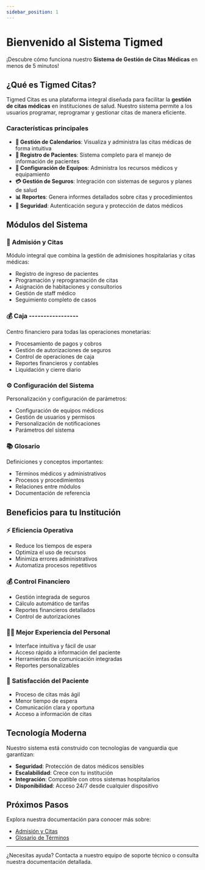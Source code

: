 ```yaml
---
sidebar_position: 1
---
```


# Bienvenido al Sistema Tigmed

¡Descubre cómo funciona nuestro **Sistema de Gestión de Citas Médicas** en menos de 5 minutos!

## ¿Qué es Tigmed Citas?

Tigmed Citas es una plataforma integral diseñada para facilitar la **gestión de citas médicas** en instituciones de salud. Nuestro sistema permite a los usuarios programar, reprogramar y gestionar citas de manera eficiente.

### Características principales

- **📅 Gestión de Calendarios**: Visualiza y administra las citas médicas de forma intuitiva
- **👥 Registro de Pacientes**: Sistema completo para el manejo de información de pacientes
- **🏥 Configuración de Equipos**: Administra los recursos médicos y equipamiento
- **💳 Gestión de Seguros**: Integración con sistemas de seguros y planes de salud
- **📊 Reportes**: Genera informes detallados sobre citas y procedimientos
- **🔐 Seguridad**: Autenticación segura y protección de datos médicos

## Módulos del Sistema

### 🏥 Admisión y Citas
Módulo integral que combina la gestión de admisiones hospitalarias y citas médicas:
- Registro de ingreso de pacientes
- Programación y reprogramación de citas
- Asignación de habitaciones y consultorios
- Gestión de staff médico
- Seguimiento completo de casos

### 💰 Caja -----------------
Centro financiero para todas las operaciones monetarias:
- Procesamiento de pagos y cobros
- Gestión de autorizaciones de seguros
- Control de operaciones de caja
- Reportes financieros y contables
- Liquidación y cierre diario

### ⚙️ Configuración del Sistema
Personalización y configuración de parámetros:
- Configuración de equipos médicos
- Gestión de usuarios y permisos
- Personalización de notificaciones
- Parámetros del sistema

### 📚 Glosario
Definiciones y conceptos importantes:
- Términos médicos y administrativos
- Procesos y procedimientos
- Relaciones entre módulos
- Documentación de referencia

## Beneficios para tu Institución

### ⚡ Eficiencia Operativa
- Reduce los tiempos de espera
- Optimiza el uso de recursos
- Minimiza errores administrativos
- Automatiza procesos repetitivos

### 💰 Control Financiero
- Gestión integrada de seguros
- Cálculo automático de tarifas
- Reportes financieros detallados
- Control de autorizaciones

### 👨‍⚕️ Mejor Experiencia del Personal
- Interface intuitiva y fácil de usar
- Acceso rápido a información del paciente
- Herramientas de comunicación integradas
- Reportes personalizables

### 🏥 Satisfacción del Paciente
- Proceso de citas más ágil
- Menor tiempo de espera
- Comunicación clara y oportuna
- Acceso a información de citas

## Tecnología Moderna

Nuestro sistema está construido con tecnologías de vanguardia que garantizan:
- **Seguridad**: Protección de datos médicos sensibles
- **Escalabilidad**: Crece con tu institución
- **Integración**: Compatible con otros sistemas hospitalarios
- **Disponibilidad**: Acceso 24/7 desde cualquier dispositivo

## Próximos Pasos

Explora nuestra documentación para conocer más sobre:
- [Admisión y Citas](./admision-citas/introduccion)
- [Glosario de Términos](./glosario/cita-medica)

---

¿Necesitas ayuda? Contacta a nuestro equipo de soporte técnico o consulta nuestra documentación detallada.
